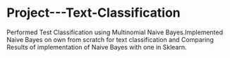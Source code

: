 # Project---Text-Classification
Performed Test Classification using Multinomial Naive Bayes.Implemented Naive Bayes on own from scratch for text classification and Comparing Results of implementation of Naive Bayes with one in Sklearn.
